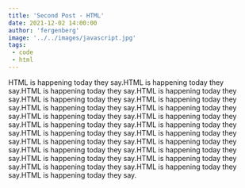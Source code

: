 ```yaml
---
title: 'Second Post - HTML'
date: 2021-12-02 14:00:00
author: 'fergenberg'
image: '../../images/javascript.jpg'
tags:
 - code 
 - html
---
```


HTML is happening today they say.HTML is happening today they say.HTML is happening today they say.HTML is happening today they say.HTML is happening today they say.HTML is happening today they say.HTML is happening today they say.HTML is happening today they say.HTML is happening today they say.HTML is happening today they say.HTML is happening today they say.HTML is happening today they say.HTML is happening today they say.HTML is happening today they say.HTML is happening today they say.HTML is happening today they say.HTML is happening today they say.HTML is happening today they say.HTML is happening today they say.HTML is happening today they say.HTML is happening today they say.HTML is happening today they say.HTML is happening today they say.